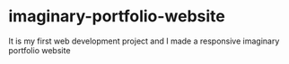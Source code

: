 # imaginary-portfolio-website
It is my first web development project and I made a responsive imaginary portfolio website
